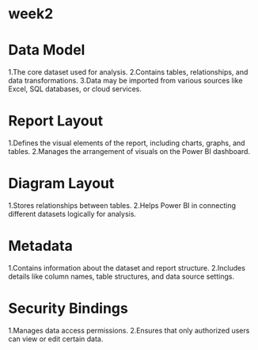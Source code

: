 # week2
# Data Model
  1.The core dataset used for analysis.
  2.Contains tables, relationships, and data transformations.
  3.Data may be imported from various sources like Excel, SQL databases, or cloud services.
  
# Report Layout
  1.Defines the visual elements of the report, including charts, graphs, and tables.
  2.Manages the arrangement of visuals on the Power BI dashboard.
  
# Diagram Layout
  1.Stores relationships between tables.
  2.Helps Power BI in connecting different datasets logically for analysis.

# Metadata
  1.Contains information about the dataset and report structure.
  2.Includes details like column names, table structures, and data source settings.

# Security Bindings
  1.Manages data access permissions.
  2.Ensures that only authorized users can view or edit certain data.

